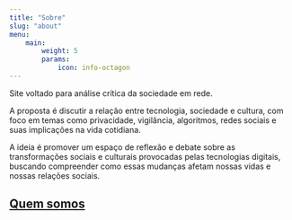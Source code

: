 ```yaml
---
title: "Sobre"
slug: "about"
menu:
    main:
        weight: 5
        params: 
            icon: info-octagon
---
```


Site voltado para análise crítica da sociedade em rede. 

A proposta é discutir a relação entre tecnologia, sociedade e cultura, com foco em temas como privacidade, vigilância, algoritmos, redes sociais e suas implicações na vida cotidiana.

A ideia é promover um espaço de reflexão e debate sobre as transformações sociais e culturais provocadas pelas tecnologias digitais, buscando compreender como essas mudanças afetam nossas vidas e nossas relações sociais.

## [Quem somos](/authors/)
